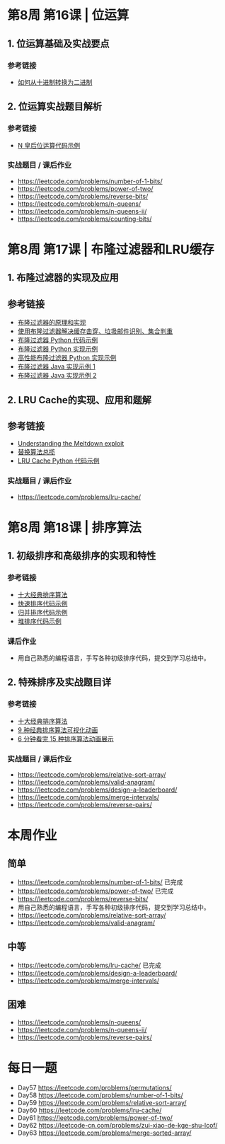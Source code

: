 # 第8周 第16课 | 位运算

## 1. 位运算基础及实战要点

### 参考链接
- [如何从十进制转换为二进制](https://zh.wikihow.com/%E4%BB%8E%E5%8D%81%E8%BF%9B%E5%88%B6%E8%BD%AC%E6%8D%A2%E4%B8%BA%E4%BA%8C%E8%BF%9B%E5%88%B6)

## 2. 位运算实战题目解析

### 参考链接
- [N 皇后位运算代码示例](https://shimo.im/docs/rHTyt8hcpT6D9Tj8)

### 实战题目 / 课后作业
- https://leetcode.com/problems/number-of-1-bits/
- https://leetcode.com/problems/power-of-two/
- https://leetcode.com/problems/reverse-bits/
- https://leetcode.com/problems/n-queens/
- https://leetcode.com/problems/n-queens-ii/
- https://leetcode.com/problems/counting-bits/

# 第8周 第17课 | 布隆过滤器和LRU缓存

## 1. 布隆过滤器的实现及应用

## 参考链接
- [布隆过滤器的原理和实现](https://www.cnblogs.com/cpselvis/p/6265825.html)
- [使用布隆过滤器解决缓存击穿、垃圾邮件识别、集合判重](https://blog.csdn.net/tianyaleixiaowu/article/details/74721877)
- [布隆过滤器 Python 代码示例](https://shimo.im/docs/xKwrcwrDxRv3QpKG)
- [布隆过滤器 Python 实现示例](https://www.geeksforgeeks.org/bloom-filters-introduction-and-python-implementation/)
- [高性能布隆过滤器 Python 实现示例](https://github.com/jhgg/pybloof)
- [布隆过滤器 Java 实现示例 1](https://github.com/lovasoa/bloomfilter/blob/master/src/main/java/BloomFilter.java)
- [布隆过滤器 Java 实现示例 2](https://github.com/Baqend/Orestes-Bloomfilter)

## 2. LRU Cache的实现、应用和题解

## 参考链接
- [Understanding the Meltdown exploit](https://www.sqlpassion.at/archive/2018/01/06/understanding-the-meltdown-exploit-in-my-own-simple-words/)
- [替换算法总揽](https://en.wikipedia.org/wiki/Cache_replacement_policies)
- [LRU Cache Python 代码示例](https://shimo.im/docs/tTxRkGwJpXG6WkGY)

### 实战题目 / 课后作业
- https://leetcode.com/problems/lru-cache/

# 第8周 第18课 | 排序算法

## 1. 初级排序和高级排序的实现和特性

### 参考链接
- [十大经典排序算法](https://www.cnblogs.com/onepixel/p/7674659.html)
- [快速排序代码示例](https://shimo.im/docs/98KjvGwwGpTpYGKy)
- [归并排序代码示例](https://shimo.im/docs/YqgG6vtdKwkXJkWx)
- [堆排序代码示例](https://shimo.im/docs/6kRVHRphpgjHgCtx)

### 课后作业
- 用自己熟悉的编程语言，手写各种初级排序代码，提交到学习总结中。

## 2. 特殊排序及实战题目详

### 参考链接
- [十大经典排序算法](https://www.cnblogs.com/onepixel/p/7674659.html)
- [9 种经典排序算法可视化动画](https://www.bilibili.com/video/av25136272)
- [6 分钟看完 15 种排序算法动画展示](https://www.bilibili.com/video/av63851336)

### 实战题目 / 课后作业
- https://leetcode.com/problems/relative-sort-array/
- https://leetcode.com/problems/valid-anagram/
- https://leetcode.com/problems/design-a-leaderboard/
- https://leetcode.com/problems/merge-intervals/
- https://leetcode.com/problems/reverse-pairs/

# 本周作业

## 简单
- https://leetcode.com/problems/number-of-1-bits/ 已完成
- https://leetcode.com/problems/power-of-two/ 已完成
- https://leetcode.com/problems/reverse-bits/
- 用自己熟悉的编程语言，手写各种初级排序代码，提交到学习总结中。
- https://leetcode.com/problems/relative-sort-array/
- https://leetcode.com/problems/valid-anagram/

## 中等
- https://leetcode.com/problems/lru-cache/ 已完成
- https://leetcode.com/problems/design-a-leaderboard/
- https://leetcode.com/problems/merge-intervals/

## 困难
- https://leetcode.com/problems/n-queens/
- https://leetcode.com/problems/n-queens-ii/
- https://leetcode.com/problems/reverse-pairs/

# 每日一题
- Day57 https://leetcode.com/problems/permutations/
- Day58 https://leetcode.com/problems/number-of-1-bits/
- Day59 https://leetcode.com/problems/relative-sort-array/
- Day60 https://leetcode.com/problems/lru-cache/
- Day61 https://leetcode.com/problems/power-of-two/
- Day62 https://leetcode-cn.com/problems/zui-xiao-de-kge-shu-lcof/
- Day63 https://leetcode.com/problems/merge-sorted-array/
